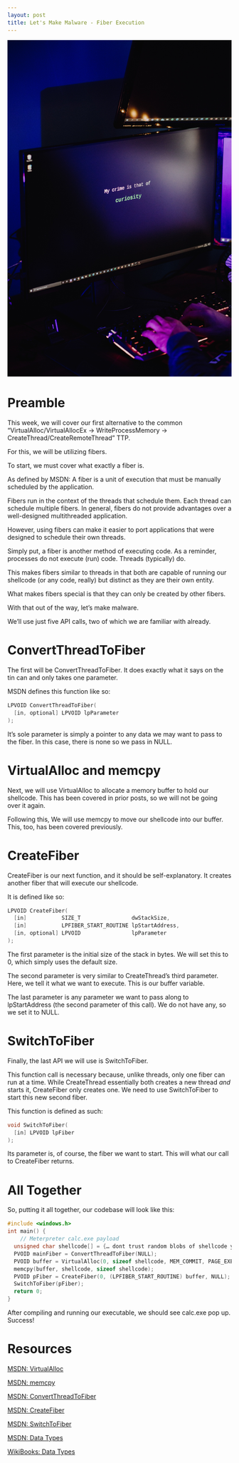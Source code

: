 ```yaml
---
layout: post
title: Let's Make Malware - Fiber Execution
---
```


![Lets Make Malware](/assets/lets_make_malware_header.jpg)
# Preamble

This week, we will cover our first alternative to the common “VirtualAlloc/VirtualAllocEx -> WriteProcessMemory -> CreateThread/CreateRemoteThread” TTP.

For this, we will be utilizing fibers.

To start, we must cover what exactly a fiber is. 

As defined by MSDN: A fiber is a unit of execution that must be manually scheduled by the application. 

Fibers run in the context of the threads that schedule them. Each thread can schedule multiple fibers. In general, fibers do not provide advantages over a well-designed multithreaded application. 

However, using fibers can make it easier to port applications that were designed to schedule their own threads.

Simply put, a fiber is another method of executing code. As a reminder, processes do not execute (run) code. Threads (typically) do. 

This makes fibers similar to threads in that both are capable of running our shellcode (or any code, really) but distinct as they are their own entity.

What makes fibers special is that they can only be created by other fibers.

With that out of the way, let’s make malware.

We’ll use just five API calls, two of which we are familiar with already.

# ConvertThreadToFiber
The first will be ConvertThreadToFiber. It does exactly what it says on the tin can and only takes one parameter.

MSDN defines this function like so:
```cpp
LPVOID ConvertThreadToFiber(
  [in, optional] LPVOID lpParameter
);
```

It’s sole parameter is simply a pointer to any data we may want to pass to the fiber. In this case, there is none so we pass in NULL.

# VirtualAlloc and memcpy

Next, we will use VirtualAlloc to allocate a memory buffer to hold our shellcode. This has been  covered in prior posts, so we will not be going over it again.

Following this, We will use memcpy to move our shellcode into our buffer. This, too, has been covered previously.

# CreateFiber

CreateFiber is our next function, and it should be self-explanatory. It creates another fiber that will execute our shellcode.

It is defined like so:
```cpp
LPVOID CreateFiber(
  [in]           SIZE_T                dwStackSize,
  [in]           LPFIBER_START_ROUTINE lpStartAddress,
  [in, optional] LPVOID                lpParameter
);
```

The first parameter is the initial size of the stack in bytes. We will set this to 0, which simply uses the default size.

The second parameter is very similar to CreateThread’s third parameter. Here, we tell it what we want to execute. This is our buffer variable. 

The last parameter is any parameter we want to pass along to lpStartAddress (the second parameter of this call). We do not have any, so we set it to NULL.

# SwitchToFiber

Finally, the last API we will use is SwitchToFiber.

This function call is necessary because, unlike threads, only one fiber can run at a time. While CreateThread essentially both creates a new thread _and_ starts it, CreateFiber only creates one. We need to use SwitchToFiber to start this new second fiber.

This function is defined as such:

```cpp
void SwitchToFiber(
  [in] LPVOID lpFiber
);
```

Its parameter is, of course, the fiber we want to start. This will what our call to CreateFiber returns.

# All Together 

So, putting it all together, our codebase will look like this:

```cpp
#include <windows.h>
int main() {
	// Meterpreter calc.exe payload
  unsigned char shellcode[] = {… dont trust random blobs of shellcode you find on the internet …};
  PVOID mainFiber = ConvertThreadToFiber(NULL);
  PVOID buffer = VirtualAlloc(0, sizeof shellcode, MEM_COMMIT, PAGE_EXECUTE_READWRITE);
  memcpy(buffer, shellcode, sizeof shellcode);
  PVOID pFiber = CreateFiber(0, (LPFIBER_START_ROUTINE) buffer, NULL);
  SwitchToFiber(pFiber);
  return 0;	
}	
```

After compiling and running our executable, we should see calc.exe pop up. Success!

# Resources
[MSDN: VirtualAlloc](https://learn.microsoft.com/en-us/windows/win32/api/memoryapi/nf-memoryapi-virtualalloc)

[MSDN: memcpy](https://learn.microsoft.com/en-us/cpp/c-runtime-library/reference/memcpy-wmemcpy?view=msvc-170)

[MSDN: ConvertThreadToFiber](https://learn.microsoft.com/en-us/windows/win32/api/winbase/nf-winbase-convertthreadtofiber)

[MSDN: CreateFiber](https://learn.microsoft.com/en-us/windows/win32/api/winbase/nf-winbase-createfiber)

[MSDN: SwitchToFiber](https://learn.microsoft.com/en-us/windows/win32/api/winbase/nf-winbase-switchtofiber)

[MSDN: Data Types](https://learn.microsoft.com/en-us/windows/win32/winprog/windows-data-types)

[WikiBooks: Data Types](https://en.wikibooks.org/wiki/Windows_Programming/Handles_and_Data_Types)
